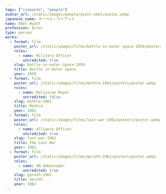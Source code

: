 ```yaml
---
tags: ["cineaste", "people"]
avatar_url: /static/images/people/wyatt-obel/avatar.webp
japanese_name: オーベル・ワイアット
name: Obel Wyatt
profession: Actor
type: person
works:
  - format: film
    poster_url: /static/images/films/battle-in-outer-space-1959/posters/poster.webp
    roles:
      - name: Military Officer
        uncredited: true
    slug: battle-in-outer-space-1959
    title: Battle in Outer Space
    year: 1959
  - format: film
    poster_url: /static/images/films/mothra-1961/posters/poster.webp
    roles:
      - name: Rolisican Mayor
        uncredited: false
    slug: mothra-1961
    title: Mothra
    year: 1961
  - format: film
    poster_url: /static/images/films/last-war-1961/posters/poster.webp
    roles:
      - name: Alliance Officer
        uncredited: true
    slug: last-war-1961
    title: The Last War
    year: 1961
  - format: film
    poster_url: /static/images/films/gorath-1962/posters/poster.webp
    roles:
      - name: UN Ambassador
        uncredited: true
    slug: gorath-1962
    title: Gorath
    year: 1962
---
```

